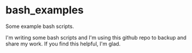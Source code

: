 # bash_examples
Some example bash scripts.

I'm writing some bash scripts and I'm using this github repo to backup and share my work.
If you find this helpful, I'm glad.
